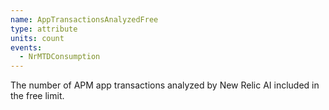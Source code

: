 ```yaml
---
name: AppTransactionsAnalyzedFree
type: attribute
units: count
events:
  - NrMTDConsumption
---
```


The number of APM app transactions analyzed by New Relic AI included in the free limit.